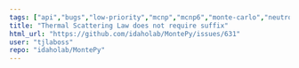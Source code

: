 ```yaml
---
tags: ["api","bugs","low-priority","mcnp","mcnp6","monte-carlo","neutronics","parsers-are-hard","radiation-transport"]
title: "Thermal Scattering Law does not require suffix"
html_url: "https://github.com/idaholab/MontePy/issues/631"
user: "tjlaboss"
repo: "idaholab/MontePy"
---
```


